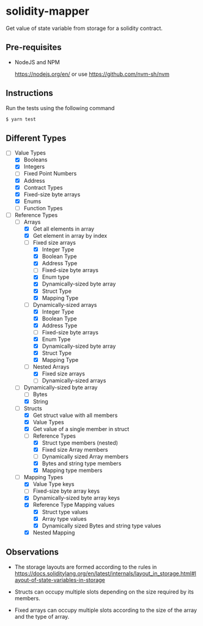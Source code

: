 # solidity-mapper

Get value of state variable from storage for a solidity contract.

## Pre-requisites

* NodeJS and NPM

  https://nodejs.org/en/ or use https://github.com/nvm-sh/nvm

## Instructions

Run the tests using the following command
```bash
$ yarn test
```

## Different Types

* [ ] Value Types
  * [x] Booleans
  * [x] Integers
  * [ ] Fixed Point Numbers
  * [x] Address
  * [x] Contract Types
  * [x] Fixed-size byte arrays
  * [x] Enums
  * [ ] Function Types
* [ ] Reference Types
  * [ ] Arrays
    * [x] Get all elements in array
    * [x] Get element in array by index
    * [ ] Fixed size arrays
      * [x] Integer Type
      * [x] Boolean Type
      * [x] Address Type
      * [ ] Fixed-size byte arrays
      * [x] Enum type
      * [x] Dynamically-sized byte array
      * [x] Struct Type
      * [x] Mapping Type
    * [ ] Dynamically-sized arrays
      * [x] Integer Type
      * [x] Boolean Type
      * [x] Address Type
      * [ ] Fixed-size byte arrays
      * [x] Enum Type
      * [x] Dynamically-sized byte array
      * [x] Struct Type
      * [x] Mapping Type
    * [ ] Nested Arrays
      * [x] Fixed size arrays
      * [ ] Dynamically-sized arrays
  * [ ] Dynamically-sized byte array
    * [ ] Bytes
    * [x] String
  * [ ] Structs
    * [x] Get struct value with all members
    * [x] Value Types
    * [x] Get value of a single member in struct
    * [ ] Reference Types
      * [x] Struct type members (nested)
      * [x] Fixed size Array members
      * [ ] Dynamically sized Array members
      * [x] Bytes and string type members
      * [x] Mapping type members
  * [ ] Mapping Types
    * [x] Value Type keys
    * [ ] Fixed-size byte array keys
    * [x] Dynamically-sized byte array keys
    * [x] Reference Type Mapping values
      * [x] Struct type values
      * [x] Array type values
      * [x] Dynamically sized Bytes and string type values
    * [x] Nested Mapping

## Observations

* The storage layouts are formed according to the rules in https://docs.soliditylang.org/en/latest/internals/layout_in_storage.html#layout-of-state-variables-in-storage

* Structs can occupy multiple slots depending on the size required by its members.

* Fixed arrays can occupy multiple slots according to the size of the array and the type of array.
